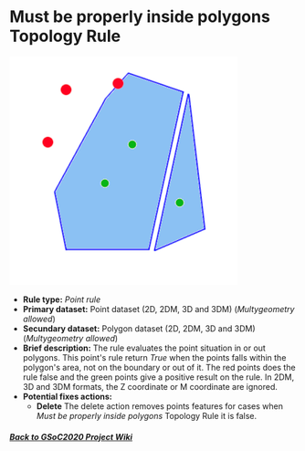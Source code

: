 # Must be properly inside polygons Topology Rule
![TopologyRuleMustBeProperlyInsidePolygonsPoint](https://github.com/jolicar/TopologyRuleMustBeProperlyInsidePolygonsPoint/blob/master/img/TP00R01_img1.png)
* **Rule type:** *Point rule*
* **Primary dataset:** Point dataset (2D, 2DM, 3D and 3DM) (*Multygeometry allowed*)
* **Secundary dataset:** Polygon dataset (2D, 2DM, 3D and 3DM) (*Multygeometry allowed*)
* **Brief description:** The rule evaluates the point situation in or out polygons. This point's rule return *True* when the points falls within the polygon's area, not on the boundary or out of it. The red points does the rule false and the green points give a positive result on the rule. In 2DM, 3D and 3DM formats, the Z coordinate or M coordinate are ignored.
* **Potential fixes actions:** 
	- **Delete** The delete action removes points features for cases when *Must be properly inside polygons* Topology Rule it is false.

#### [*Back to GSoC2020 Project Wiki*](https://github.com/jolicar/GSoC2020/wiki/GSoC2020-New-rules-for-the-Topology-Framework-in-gvSIG-Desktop)